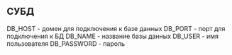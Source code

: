 ## СУБД

DB_HOST - домен для подключения к базе данных
DB_PORT - порт для подключения к БД
DB_NAME - название базы данных
DB_USER - имя пользователя
DB_PASSWORD - пароль
